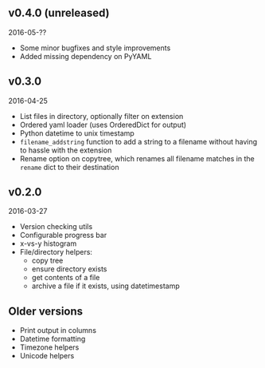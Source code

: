## v0.4.0 (unreleased)

2016-05-??

- Some minor bugfixes and style improvements
- Added missing dependency on PyYAML


## v0.3.0

2016-04-25

- List files in directory, optionally filter on extension
- Ordered yaml loader (uses OrderedDict for output)
- Python datetime to unix timestamp
- `filename_addstring` function to add a string to a filename without having to hassle with the extension
- Rename option on copytree, which renames all filename matches in the `rename` dict to their destination


## v0.2.0

2016-03-27

- Version checking utils
- Configurable progress bar
- x-vs-y histogram
- File/directory helpers:
  - copy tree
  - ensure directory exists
  - get contents of a file
  - archive a file if it exists, using datetimestamp


## Older versions

- Print output in columns
- Datetime formatting
- Timezone helpers
- Unicode helpers
